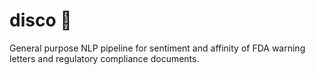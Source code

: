 # disco 🕺
General purpose NLP pipeline for sentiment and affinity of FDA warning letters and regulatory compliance documents.
